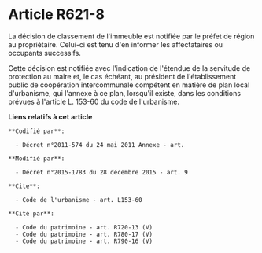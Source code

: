 # Article R621-8

La décision de classement de l'immeuble est notifiée par le préfet de région au propriétaire. Celui-ci est tenu d'en informer
les affectataires ou occupants successifs. 

Cette décision est notifiée avec l'indication de l'étendue de la servitude de protection au maire et, le cas échéant, au
président de l'établissement public de coopération intercommunale compétent en matière de plan local d'urbanisme, qui
l'annexe à ce plan, lorsqu'il existe, dans les conditions prévues à l'article L. 153-60 du code de l'urbanisme.

**Liens relatifs à cet article**

	**Codifié par**:

	  - Décret n°2011-574 du 24 mai 2011 Annexe - art.

	**Modifié par**:

	  - Décret n°2015-1783 du 28 décembre 2015 - art. 9

	**Cite**:

	  - Code de l'urbanisme - art. L153-60

	**Cité par**:

	  - Code du patrimoine - art. R720-13 (V)
	  - Code du patrimoine - art. R780-17 (V)
	  - Code du patrimoine - art. R790-16 (V)
